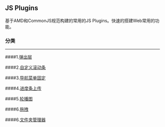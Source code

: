 ## JS Plugins 

基于AMD和CommonJS规范构建的常用的JS Plugins。快速的搭建Web常用的功能。

### 分类

---

####1.[弹出层](https://github.com/SeuHkx/Wild/tree/master/js/lib-hbox)

####2.[自定义滚动条](https://github.com/SeuHkx/Wild/tree/master/js/lib-hscroll)

####3.[导航菜单固定](https://github.com/SeuHkx/Wild/tree/master/js/lib-hrollover)

####4.[进度条上传](https://github.com/SeuHkx/Wild/tree/master/js/lib-hupload)

####5.[轮播图](https://github.com/SeuHkx/Wild/tree/master/js/lib-hslide)

####6.[拖拽](https://github.com/SeuHkx/Wild/tree/master/js/lib-hdrag)

####6.[文件夹管理器](https://github.com/SeuHkx/Wild/tree/master/js/lib-hfiler)


